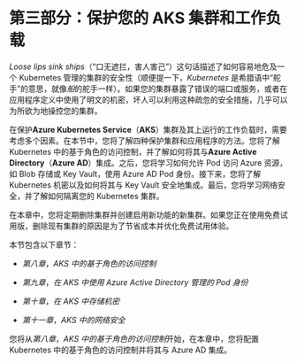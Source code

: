 # 第三部分：保护您的 AKS 集群和工作负载

*Loose lips sink ships*（“口无遮拦，害人害己”）这句话描述了如何容易地危及一个 Kubernetes 管理的集群的安全性（顺便提一下，*Kubernetes* 是希腊语中“舵手”的意思，就像*船*的舵手一样）。如果您的集群暴露了错误的端口或服务，或者在应用程序定义中使用了明文的机密，坏人可以利用这种疏忽的安全措施，几乎可以为所欲为地操控您的集群。

在保护**Azure Kubernetes Service**（**AKS**）集群及其上运行的工作负载时，需要考虑多个因素。在本节中，您将了解四种保护集群和应用程序的方法。您将了解 Kubernetes 中的基于角色的访问控制，并了解如何将其与**Azure Active Directory**（**Azure AD**）集成。之后，您将学习如何允许 Pod 访问 Azure 资源，如 Blob 存储或 Key Vault，使用 Azure AD Pod 身份。接下来，您将了解 Kubernetes 机密以及如何将其与 Key Vault 安全地集成。最后，您将学习网络安全，并了解如何隔离您的 Kubernetes 集群。

在本章中，您将定期删除集群并创建启用新功能的新集群。如果您正在使用免费试用版，删除现有集群的原因是为了节省成本并优化免费试用体验。

本节包含以下章节：

+   *第八章*，*AKS 中的基于角色的访问控制*

+   *第九章*，*在 AKS 中使用 Azure Active Directory 管理的 Pod 身份*

+   *第十章*，*在 AKS 中存储机密*

+   *第十一章*，*AKS 中的网络安全*

您将从*第八章*，*AKS 中的基于角色的访问控制*开始，在本章中，您将配置 Kubernetes 中的基于角色的访问控制并将其与 Azure AD 集成。
